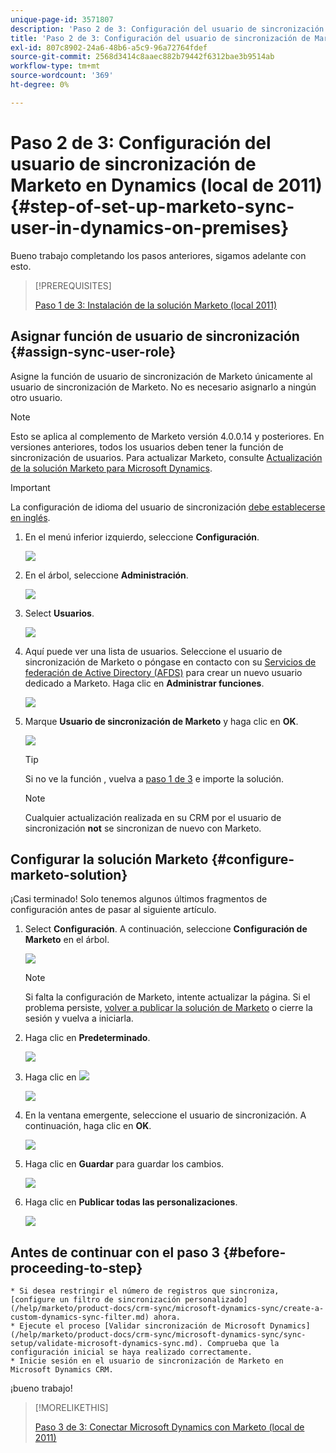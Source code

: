 ```yaml
---
unique-page-id: 3571807
description: 'Paso 2 de 3: Configuración del usuario de sincronización de Marketo en Dynamics (2011 On-Premies) - Marketo Docs - Documentación del producto'
title: 'Paso 2 de 3: Configuración del usuario de sincronización de Marketo en Dynamics (local 2011)'
exl-id: 807c8902-24a6-48b6-a5c9-96a72764fdef
source-git-commit: 2568d3414c8aaec882b79442f6312bae3b9514ab
workflow-type: tm+mt
source-wordcount: '369'
ht-degree: 0%

---
```


# Paso 2 de 3: Configuración del usuario de sincronización de Marketo en Dynamics (local de 2011) {#step-of-set-up-marketo-sync-user-in-dynamics-on-premises}

Bueno trabajo completando los pasos anteriores, sigamos adelante con esto.

>[!PREREQUISITES]
>
>[Paso 1 de 3: Instalación de la solución Marketo (local 2011)](/help/marketo/product-docs/crm-sync/microsoft-dynamics-sync/sync-setup/microsoft-dynamics-2011-on-premises/step-1-of-3-install.md)

## Asignar función de usuario de sincronización {#assign-sync-user-role}

Asigne la función de usuario de sincronización de Marketo únicamente al usuario de sincronización de Marketo. No es necesario asignarlo a ningún otro usuario.

>[!NOTE]
>
>Esto se aplica al complemento de Marketo versión 4.0.0.14 y posteriores. En versiones anteriores, todos los usuarios deben tener la función de sincronización de usuarios. Para actualizar Marketo, consulte [Actualización de la solución Marketo para Microsoft Dynamics](/help/marketo/product-docs/crm-sync/microsoft-dynamics-sync/sync-setup/update-the-marketo-solution-for-microsoft-dynamics.md).

>[!IMPORTANT]
>
>La configuración de idioma del usuario de sincronización [debe establecerse en inglés](https://portal.dynamics365support.com/knowledgebase/article/KA-01201/en-us).

1. En el menú inferior izquierdo, seleccione **Configuración**.

   ![](assets/image2015-4-2-14-3a2-3a40.png)

1. En el árbol, seleccione **Administración**.

   ![](assets/image2015-4-2-14-3a3-3a30.png)

1. Select **Usuarios**.

   ![](assets/image2015-4-2-14-3a4-3a37.png)

1. Aquí puede ver una lista de usuarios. Seleccione el usuario de sincronización de Marketo o póngase en contacto con su [Servicios de federación de Active Directory (AFDS)](https://msdn.microsoft.com/en-us/library/bb897402.aspx) para crear un nuevo usuario dedicado a Marketo. Haga clic en **Administrar funciones**.

   ![](assets/image2015-4-2-14-3a11-3a7.png)

1. Marque **Usuario de sincronización de Marketo** y haga clic en **OK**.

   ![](assets/image2015-4-2-14-3a15-3a0.png)

   >[!TIP]
   >
   >Si no ve la función , vuelva a [paso 1 de 3](/help/marketo/product-docs/crm-sync/microsoft-dynamics-sync/sync-setup/microsoft-dynamics-2011-on-premises/step-1-of-3-install.md) e importe la solución.

   >[!NOTE]
   >
   >Cualquier actualización realizada en su CRM por el usuario de sincronización **not** se sincronizan de nuevo con Marketo.

## Configurar la solución Marketo {#configure-marketo-solution}

¡Casi terminado! Solo tenemos algunos últimos fragmentos de configuración antes de pasar al siguiente artículo.

1. Select **Configuración**. A continuación, seleccione **Configuración de Marketo** en el árbol.

   ![](assets/image2015-4-2-14-3a20-3a51.png)

   >[!NOTE]
   >
   >Si falta la configuración de Marketo, intente actualizar la página. Si el problema persiste, [volver a publicar la solución de Marketo](/help/marketo/product-docs/crm-sync/microsoft-dynamics-sync/sync-setup/microsoft-dynamics-2011-on-premises/step-1-of-3-install.md) o cierre la sesión y vuelva a iniciarla.

1. Haga clic en **Predeterminado**.

   ![](assets/image2015-4-2-14-3a27-3a30.png)

1. Haga clic en ![](assets/image2015-4-2-14-3a29-3a1.png)

   ![](assets/image2015-4-2-14-3a28-3a40.png)

1. En la ventana emergente, seleccione el usuario de sincronización. A continuación, haga clic en **OK**.

   ![](assets/image2015-4-2-14-3a32-3a43.png)

1. Haga clic en **Guardar** para guardar los cambios.

   ![](assets/image2015-4-2-14-3a34-3a15.png)

1. Haga clic en **Publicar todas las personalizaciones**.

   ![](assets/publish-all-customizations1.png)

## Antes de continuar con el paso 3 {#before-proceeding-to-step}

    * Si desea restringir el número de registros que sincroniza, [configure un filtro de sincronización personalizado](/help/marketo/product-docs/crm-sync/microsoft-dynamics-sync/create-a-custom-dynamics-sync-filter.md) ahora.
    * Ejecute el proceso [Validar sincronización de Microsoft Dynamics](/help/marketo/product-docs/crm-sync/microsoft-dynamics-sync/sync-setup/validate-microsoft-dynamics-sync.md). Comprueba que la configuración inicial se haya realizado correctamente.
    * Inicie sesión en el usuario de sincronización de Marketo en Microsoft Dynamics CRM.

¡bueno trabajo!

>[!MORELIKETHIS]
>
>[Paso 3 de 3: Conectar Microsoft Dynamics con Marketo (local de 2011)](/help/marketo/product-docs/crm-sync/microsoft-dynamics-sync/sync-setup/microsoft-dynamics-2011-on-premises/step-3-of-3-connect.md)
